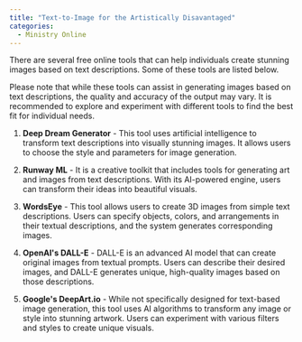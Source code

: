```yaml
---
title: "Text-to-Image for the Artistically Disavantaged"
categories:
  - Ministry Online
---
```

There are several free online tools that can help individuals create stunning images based on text descriptions. Some of these tools are listed below.

Please note that while these tools can assist in generating images based on text descriptions, the quality and accuracy of the output may vary. It is recommended to explore and experiment with different tools to find the best fit for individual needs.

1. **Deep Dream Generator** - This tool uses artificial intelligence to transform text descriptions into visually stunning images. It allows users to choose the style and parameters for image generation.

2. **Runway ML** - It is a creative toolkit that includes tools for generating art and images from text descriptions. With its AI-powered engine, users can transform their ideas into beautiful visuals.

3. **WordsEye** - This tool allows users to create 3D images from simple text descriptions. Users can specify objects, colors, and arrangements in their textual descriptions, and the system generates corresponding images.

4. **OpenAI's DALL-E** - DALL-E is an advanced AI model that can create original images from textual prompts. Users can describe their desired images, and DALL-E generates unique, high-quality images based on those descriptions.

5. **Google's DeepArt.io** - While not specifically designed for text-based image generation, this tool uses AI algorithms to transform any image or style into stunning artwork. Users can experiment with various filters and styles to create unique visuals.

